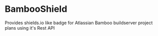 # BambooShield
Provides shields.io like badge for Atlassian Bamboo buildserver project plans using it's Rest API
